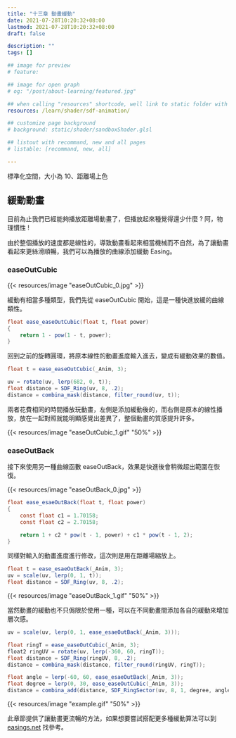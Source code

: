 ```yaml
---
title: "十三章 動畫緩動"
date: 2021-07-28T10:20:32+08:00
lastmod: 2021-07-28T10:20:32+08:00
draft: false

description: ""
tags: []

## image for preview
# feature: 

## image for open graph
# og: "/post/about-learning/featured.jpg"

## when calling "resources" shortcode, well link to static folder with this path 
resources: /learn/shader/sdf-animation/

## customize page background
# background: static/shader/sandboxShader.glsl

## listout with recommand, new and all pages
# listable: [recommand, new, all]

---
```


標準化空間，大小為 10、距離場上色

## 緩動動畫

目前為止我們已經能夠播放距離場動畫了，但播放起來種覺得還少什麼 ? 阿，物理慣性 !

由於整個播放的速度都是線性的，導致動畫看起來相當機械而不自然，為了讓動畫看起來更絲滑順暢，我們可以為播放的曲線添加緩動 Easing。

### easeOutCubic

{{< resources/image "easeOutCubic_0.jpg" >}}

緩動有相當多種類型，我們先從 easeOutCubic 開始，這是一種快進放緩的曲線類性。

```csharp
float ease_easeOutCubic(float t, float power)
{
    return 1 - pow(1 - t, power);
}
```

回到之前的旋轉圓環，將原本線性的動畫進度輸入進去，變成有緩動效果的數值。

```csharp
float t = ease_easeOutCubic(_Anim, 3);

uv = rotate(uv, lerp(682, 0, t));
float distance = SDF_Ring(uv, 8, .2);
distance = combina_mask(distance, filter_round(uv, t));
```

兩者花費相同的時間播放玩動畫，左側是添加緩動後的，而右側是原本的線性播放，放在一起對照就能明顯感覺出差異了，整個動畫的質感提升許多。

{{< resources/image "easeOutCubic_1.gif" "50%" >}}

### easeOutBack

接下來使用另一種曲線函數 easeOutBack，效果是快進後會稍微超出範圍在恢復。

{{< resources/image "easeOutBack_0.jpg" >}}

```csharp
float ease_esaeOutBack(float t, float power)
{
    const float c1 = 1.70158;
    const float c2 = 2.70158;

    return 1 + c2 * pow(t - 1, power) + c1 * pow(t - 1, 2);                
}
```

同樣對輸入的動畫進度進行修改，這次則是用在距離場縮放上。

```csharp
float t = ease_esaeOutBack(_Anim, 3);
uv = scale(uv, lerp(0, 1, t));
float distance = SDF_Ring(uv, 8, .2);
```

{{< resources/image "easeOutBack_1.gif" "50%" >}}

當然動畫的緩動也不只侷限於使用一種，可以在不同動畫間添加各自的緩動來增加層次感。

```csharp
uv = scale(uv, lerp(0, 1, ease_esaeOutBack(_Anim, 3)));

float ringT = ease_easeOutCubic(_Anim, 3);
float2 ringUV = rotate(uv, lerp(-360, 60, ringT));
float distance = SDF_Ring(ringUV, 8, .2);
distance = combina_mask(distance, filter_round(ringUV, ringT));

float angle = lerp(-60, 60, ease_esaeOutBack(_Anim, 3));
float degree = lerp(0, 30, ease_easeOutCubic(_Anim, 3));
distance = combina_add(distance, SDF_RingSector(uv, 8, 1, degree, angle));
```

{{< resources/image "example.gif" "50%" >}}

此章節提供了讓動畫更流暢的方法，如果想要嘗試搭配更多種緩動算法可以到 [easings.net](https://easings.net/) 找參考。
